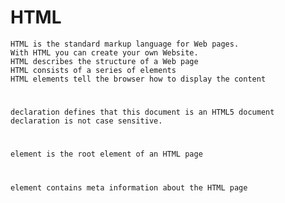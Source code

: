 # HTML
    HTML is the standard markup language for Web pages.
    With HTML you can create your own Website.
    HTML describes the structure of a Web page
    HTML consists of a series of elements
    HTML elements tell the browser how to display the content


# <!DOCTYPE html> 
    declaration defines that this document is an HTML5 document
    declaration is not case sensitive.
# <html> 
    element is the root element of an HTML page
# <head> 
    element contains meta information about the HTML page
# <title> 
    element specifies a title for the HTML page 
        (which is shown in the browser's title bar or in the page's tab)
# <body> 
    element defines the document's body, and is a container for all the visible contents, 
    such as headings, paragraphs, images, hyperlinks, tables, lists, etc.

# HTML Headings <h1> to <h6>
    Search engines use the headings to index the structure and content of your web pages
    <h1> headings should be used for main headings, followed by <h2> headings, then the less important <h3>, and so on.
# HTML Paragraphs <p>
    A paragraph always starts on a new line, and is usually a block of text.
    The browser will automatically remove any extra spaces and lines when the page is displayed
# HTML Links <a>
    The link's destination is specified in the href attribute. 
# HTML Images <img>
    src = source path url
        Absolute URL: full url
            Links to an external image that is hosted on another website
        Relative URL: host url
            hosted within the website
    alt = alternate text
    width
    height
# HTML Elements & Nested HTML Elements
    The HTML element is everything from the start tag to the end tag
    Provide additional information about HTML elements
    Attributes usually come in name/value pairs like (alt='test')

# <br> HTML Elements
    tag defines a line break, and is an empty element without a closing tag

# lang Attribute <html lang="en-US">
    To declare the language of the Web page


# *  Always Use Lowercase Attributes
# <hr>
    tag defines a thematic break in an HTML page, 
    and is most often displayed as a horizontal rule
 
# <pre> elements
    <pre> element defines preformatted text

# Text Formatting
    <b> - Bold text
    <strong> - Important text
    <i> - Italic text
    <em> - Emphasized text
    <mark> - Marked text
    <small> - Smaller text
    <del> - Deleted text
    <ins> - Inserted text
    <sub> - Subscript text
    <sup> - Superscript text

# <bdo> for Bi-Directional Override
    <bdo dir="rtl">This line will be written from right to left</bdo>

# HTML Comment Tag
    <!--
# CSS stands for Cascading Style Sheets.
    format the layout of a webpage.
    Inline - by using the style attribute inside HTML elements
    Internal - by using a <style> element in the <head> section
    External - by using a <link> element to link to an external CSS file


